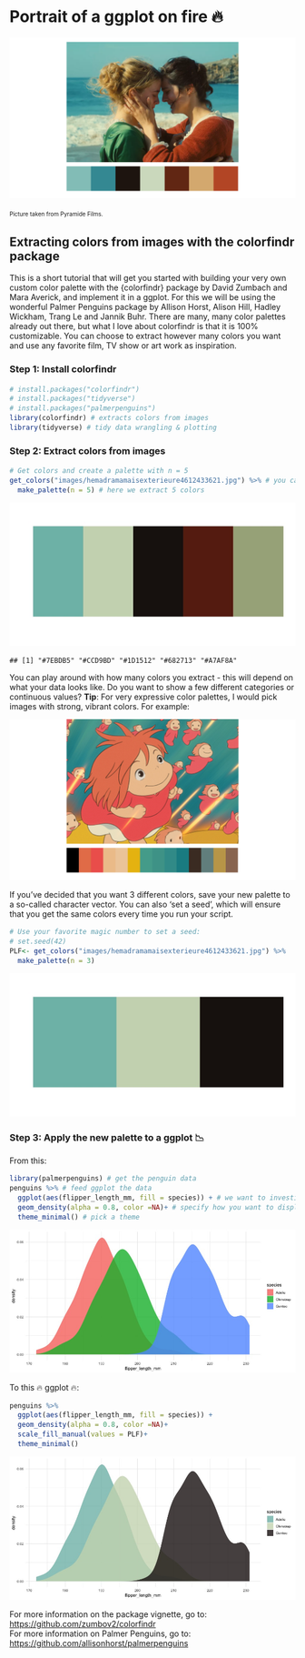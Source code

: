 
# Portrait of a ggplot on fire 🔥

![](images/Pal-03-Portrait-of-a-lady-on-fire.png)

<font size="1"> Picture taken from Pyramide Films.</font>

## Extracting colors from images with the colorfindr package

This is a short tutorial that will get you started with building your
very own custom color palette with the {colorfindr} package by David
Zumbach and Mara Averick, and implement it in a ggplot. For this we will
be using the wonderful Palmer Penguins package by Allison Horst, Alison
Hill, Hadley Wickham, Trang Le and Jannik Buhr. There are many, many
color palettes already out there, but what I love about colorfindr is
that it is 100% customizable. You can choose to extract however many
colors you want and use any favorite film, TV show or art work as
inspiration.

### Step 1: Install colorfindr

``` r
# install.packages("colorfindr") 
# install.packages("tidyverse") 
# install.packages("palmerpenguins")
library(colorfindr) # extracts colors from images
library(tidyverse) # tidy data wrangling & plotting
```

### Step 2: Extract colors from images

``` r
# Get colors and create a palette with n = 5 
get_colors("images/hemadramamaisexterieure4612433621.jpg") %>% # you can reference a local file on your computer or a jpg web address
  make_palette(n = 5) # here we extract 5 colors
```

![](ggplot-on-fire_files/figure-gfm/unnamed-chunk-3-1.jpeg)<!-- -->

    ## [1] "#7EBDB5" "#CCD9BD" "#1D1512" "#682713" "#A7AF8A"

You can play around with how many colors you extract - this will depend
on what your data looks like. Do you want to show a few different
categories or continuous values? **Tip**: For very expressive color
palettes, I would pick images with strong, vibrant colors. For example:

![](images/Ponyo-palette.png)

If you’ve decided that you want 3 different colors, save your new
palette to a so-called character vector. You can also ‘set a seed’,
which will ensure that you get the same colors every time you run your
script.

``` r
# Use your favorite magic number to set a seed:
# set.seed(42)
PLF<- get_colors("images/hemadramamaisexterieure4612433621.jpg") %>% 
  make_palette(n = 3)
```

![](ggplot-on-fire_files/figure-gfm/unnamed-chunk-4-1.jpeg)<!-- -->

### Step 3: Apply the new palette to a ggplot 📉

From this:

``` r
library(palmerpenguins) # get the penguin data
penguins %>% # feed ggplot the data
  ggplot(aes(flipper_length_mm, fill = species)) + # we want to investigate the flipper length of our penguin friends
  geom_density(alpha = 0.8, color =NA)+ # specify how you want to display the data
  theme_minimal() # pick a theme
```

![](ggplot-on-fire_files/figure-gfm/unnamed-chunk-5-1.jpeg)<!-- -->

To this 🔥 ggplot 🔥:

``` r
penguins %>%
  ggplot(aes(flipper_length_mm, fill = species)) +
  geom_density(alpha = 0.8, color =NA)+
  scale_fill_manual(values = PLF)+
  theme_minimal()
```

![](ggplot-on-fire_files/figure-gfm/unnamed-chunk-6-1.jpeg)<!-- -->

For more information on the package vignette, go to:
<https://github.com/zumbov2/colorfindr>  
For more information on Palmer Penguins, go to:
<https://github.com/allisonhorst/palmerpenguins>
